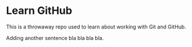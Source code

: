 # Learn GitHub

This is a throwaway repo used to learn about working with Git and GitHub.

Adding another sentence bla bla bla bla.
